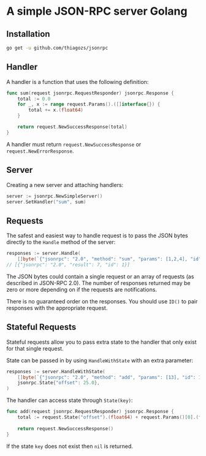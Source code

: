 # A simple JSON-RPC server Golang

## Installation

```bash
go get -u github.com/thiagozs/jsonrpc
```

## Handler

A handler is a function that uses the following definition:

```go
func sum(request jsonrpc.RequestResponder) jsonrpc.Response {
	total := 0.0
	for _, x := range request.Params().([]interface{}) {
		total += x.(float64)
	}

	return request.NewSuccessResponse(total)
}
```

A handler must return `request.NewSuccessResponse` or
`request.NewErrorResponse`.

## Server

Creating a new server and attaching handlers:

```go
server := jsonrpc.NewSimpleServer()
server.SetHandler("sum", sum)
```

## Requests

The safest and easiest way to handle request is to pass the JSON bytes directly
to the `Handle` method of the server:

```go
responses := server.Handle(
	[]byte(`{"jsonrpc": "2.0", "method": "sum", "params": [1,2,4], "id": 1}`))
// [{"jsonrpc": "2.0", "result": 7, "id": 1}]
```

The JSON bytes could contain a single request or an array of requests (as
described in JSON-RPC 2.0). The number of responses returned may be zero or more
depending on if the requests are notifications.

There is no guaranteed order on the responses. You should use `ID()` to pair
responses with the appropriate request.

## Stateful Requests

Stateful requests allow you to pass extra state to the handler that only exist
for that single request.

State can be passed in by using `HandleWithState` with an extra parameter:

```go
responses := server.HandleWithState(
	[]byte(`{"jsonrpc": "2.0", "method": "add", "params": [13], "id": 1}`),
    jsonrpc.State{"offset": 25.0},
)
```

The handler can access state through `State(key)`:

```go
func add(request jsonrpc.RequestResponder) jsonrpc.Response {
	total := request.State("offset").(float64) + request.Params()[0].(float64)
		
	return request.NewSuccessResponse()
}
```

If the state `key` does not exist then `nil` is returned.
